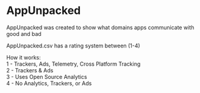 # AppUnpacked
AppUnpacked was created to show what domains apps communicate with good and bad

AppUnpacked.csv has a rating system between (1-4)

How it works: <br />
1 - Trackers, Ads, Telemetry, Cross Platform Tracking <br />
2 - Trackers & Ads <br />
3 - Uses Open Source Analytics <br />
4 - No Analytics, Trackers, or Ads <br />
